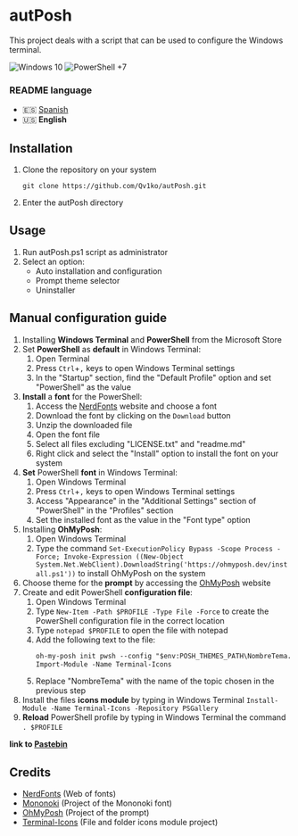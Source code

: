 # autPosh
This project deals with a script that can be used to configure the Windows terminal.

![Windows 10](https://img.shields.io/badge/Windows-10-3AADEF?style=flat-square&logo=windows&logoColor=white)
![PowerShell +7](https://img.shields.io/badge/PowerShell-+7-131E2A?style=flat-square&logo=powershell&logoColor=white)

### README language
* 🇪🇸 [Spanish](./README.md)
* 🇺🇸 **English**

## Installation
1. Clone the repository on your system
    ```shell
    git clone https://github.com/Qv1ko/autPosh.git
    ```
2. Enter the autPosh directory

## Usage
1. Run autPosh.ps1 script as administrator
2. Select an option:
    * Auto installation and configuration
    * Prompt theme selector
    * Uninstaller

## Manual configuration guide
1. Installing **Windows Terminal** and **PowerShell** from the Microsoft Store
2. Set **PowerShell** as **default** in Windows Terminal:
    1. Open Terminal
    2. Press `Ctrl`+`,` keys to open Windows Terminal settings
    3. In the "Startup" section, find the "Default Profile" option and set "PowerShell" as the value
3. **Install** a **font** for the PowerShell:
    1. Access the [NerdFonts](https://www.nerdfonts.com/font-downloads) website and choose a font
    2. Download the font by clicking on the `Download` button
    3. Unzip the downloaded file
    4. Open the font file
    5. Select all files excluding "LICENSE.txt" and "readme.md"
    6. Right click and select the "Install" option to install the font on your system
4. **Set** PowerShell **font** in Windows Terminal:
    1. Open Windows Terminal
    2. Press `Ctrl`+`,` keys to open Windows Terminal settings
    3. Access "Appearance" in the "Additional Settings" section of "PowerShell" in the "Profiles" section
    4. Set the installed font as the value in the "Font type" option
5. Installing **OhMyPosh**:
    1. Open Windows Terminal
    2. Type the command `Set-ExecutionPolicy Bypass -Scope Process -Force; Invoke-Expression ((New-Object System.Net.WebClient).DownloadString('https://ohmyposh.dev/install.ps1'))` to install OhMyPosh on the system
6. Choose theme for the **prompt** by accessing the [OhMyPosh](https://ohmyposh.dev/docs/themes) website
7. Create and edit PowerShell **configuration file**:
    1. Open Windows Terminal
    2. Type `New-Item -Path $PROFILE -Type File -Force` to create the PowerShell configuration file in the correct location
    3. Type `notepad $PROFILE` to open the file with notepad
    4. Add the following text to the file:
        ```txt
        oh-my-posh init pwsh --config "$env:POSH_THEMES_PATH\NombreTema.omp.json" | Invoke-Expression
        Import-Module -Name Terminal-Icons
        ```
    5. Replace "NombreTema" with the name of the topic chosen in the previous step
8. Install the files **icons module** by typing in Windows Terminal `Install-Module -Name Terminal-Icons -Repository PSGallery`
9. **Reload** PowerShell profile by typing in Windows Terminal the command `. $PROFILE`

**link to [Pastebin](https://pastebin.com/8dYnTyRw)**

## Credits
* [NerdFonts](https://www.nerdfonts.com) (Web of fonts)
* [Mononoki](https://github.com/madmalik/mononoki) (Project of the Mononoki font)
* [OhMyPosh](https://ohmyposh.dev) (Project of the prompt)
* [Terminal-Icons](https://github.com/devblackops/Terminal-Icons) (File and folder icons module project)